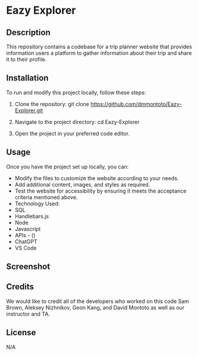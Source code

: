 # Eazy Explorer

## Description

This repository contains a codebase for a trip planner website that provides information users a platform to gather information about their trip and share it to their profile. 

## Installation

To run and modify this project locally, follow these steps:

1. Clone the repository:
git clone https://github.com/dmmontoto/Eazy-Explorer.git

2. Navigate to the project directory:
cd Eazy-Explorer

3. Open the project in your preferred code editor.

## Usage

Once you have the project set up locally, you can:

* Modify the files to customize the website according to your needs.
* Add additional content, images, and styles as required.
* Test the website for accessibility by ensuring it meets the acceptance criteria mentioned above.
* Technology Used:
 * SQL
 * Handlebars.js
 * Node
 * Javascript
 * APIs - ()
 * ChatGPT
 * VS Code

## Screenshot



## Credits

We would like to credit all of the developers who worked on this code Sam Brown, Aleksey Nizhnikov, Geon Kang, and David Montoto as well as our instructor and TA.

## License

N/A
